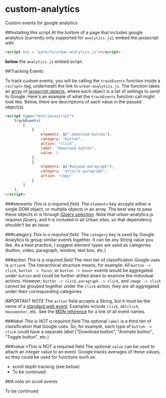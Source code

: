 # custom-analytics
Custom events for google analytics

##Installing this script
At the bottom of a page that includes google analytics (currently only supported for `analytics.js`), embed the javascript with
```html
<script src = "path/to/urban-analytics.js"></script>
```
**below** the `analytics.js` embed script.

##Tracking Events

To track custom events, you will be calling the `trackEvents` function inside a `<script>` tag, underneath the link to `urban-analytics.js`. The function takes an [array](https://developer.mozilla.org/en-US/docs/Web/JavaScript/Reference/Global_Objects/Array) of [javascript objects](https://developer.mozilla.org/en-US/docs/Web/JavaScript/Guide/Working_with_Objects), where each object is a list of settings to send to Google. Here's an example of what the `trackEvents` function call might look like. Below, there are descriptions of each value in the passed object(s).

```html
<script type="text/javascript">
	trackEvents(
		[
			{
				elements: $(".download-button"),
				category: "button",
				action: "click",
				label: "Download button",
				value: 1
			},
			{
				elements: $("#unique-paragraph"),
				category: "article paragraph",
				action: "copy"
			}
		]
	);
</script>
```

###elements
*This is a required field.*
The `elements` key accepts either a single DOM object, or multiple objects in an array. The best way to pass these objects in is through [jQuery selection](http://learn.jquery.com/using-jquery-core/selecting-elements/). Note that urban-analytics.js requires jQuery, and it is included in all Urban sites, so that dependency shouldn't be an issue.


###category
*This is a required field.*
The `category` key is used by Google Analytics to group similar events together. It can be any String value you like. As a best practice, I suggest element types are used as categories (button, video, paragraph, window, text box, etc.)

###action
*This is a required field*
The next tier of classification Google uses is `action`s. The heirarchical structure means, for example:
All `button -> click`, `button -> focus`, or `button -> hover` events would be aggregated under `button` and could be further drilled down to examine the individual actions.
However, `button -> click`, `paragraph -> click`, and `image -> click` cannot be grouped together under the `click` action, they are all aggregated under their corresponding categories.

*IMPORTANT NOTE* The `action` field accepts a String, but it must be the name of a [standard web event](https://developer.mozilla.org/en-US/docs/Web/Events). Examples include `click`, `dblclick`, `mouseenter`, etc. See the [MDN reference](https://developer.mozilla.org/en-US/docs/Web/Events) for a link of all event names.

###label
*This is NOT a required field*
The optional `label` is a third tier of classification that Google uses. So, for example, each type of `button -> click` could have a separate label ("Download button", "Animate button", "Toggle button", etc.)

###value
*This is NOT a required field
The optional `value` can be used to attach an *integer* value to an event. Google tracks averages of these values, so they could be used for functions such as:
- scroll depth tracking (see below)
- To be continued

##A note on scroll events

To be continued